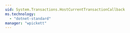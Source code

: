 ```yaml
---
uid: System.Transactions.HostCurrentTransactionCallback
ms.technology: 
  - "dotnet-standard"
manager: "wpickett"
---
```

